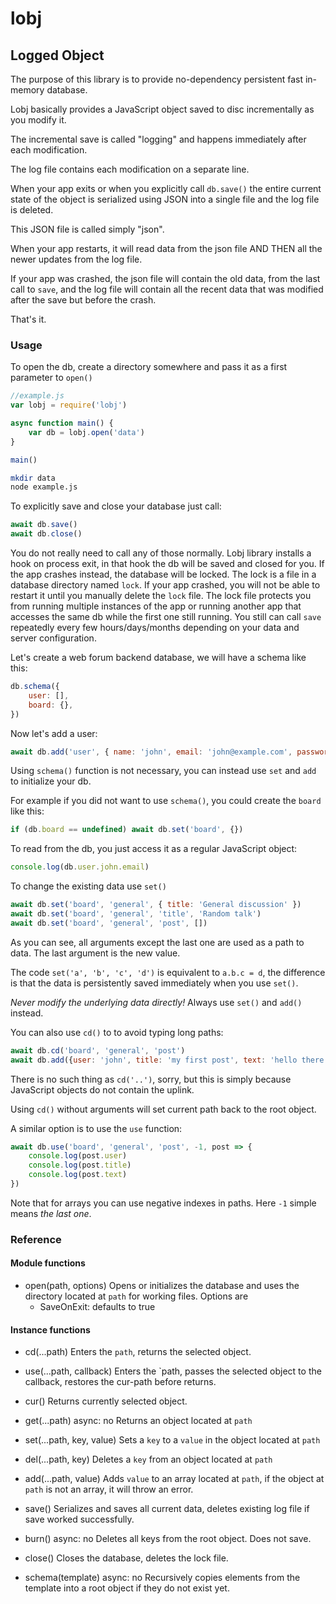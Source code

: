 # lobj

## Logged Object

The purpose of this library is to provide no-dependency persistent fast in-memory database.

Lobj basically provides a JavaScript object saved to disc incrementally as you modify it.

The incremental save is called "logging" and happens immediately after each modification.

The log file contains each modification on a separate line.

When your app exits or when you explicitly call `db.save()` the entire current 
state of the object is serialized using JSON into a single file and the log file is deleted.

This JSON file is called simply "json".

When your app restarts, it will read data from the json file AND THEN all the newer updates
from the log file. 

If your app was crashed, the json file will contain the old data, from the last call to `save`, and the log file will contain all the recent data that was modified after the save but before the crash.

That's it.

### Usage

To open the db, create a directory somewhere and pass it as a first parameter to `open()`

```js
//example.js
var lobj = require('lobj')

async function main() {
	var db = lobj.open('data')
}

main()
```

```bash
mkdir data
node example.js
```

To explicitly save and close your database just call:
```js
await db.save()
await db.close()
```

You do not really need to call any of those normally. Lobj library installs a hook on process exit, in that hook the db will be saved and closed for you. If the app crashes instead, the database will be locked. The lock is a file in a database directory named `lock`. If your app crashed, you will not be able to restart it until you manually delete the `lock` file. The lock file protects you from running multiple instances of the app or running another app that accesses the same db while the first one still running. You still can call `save` repeatedly every few hours/days/months depending on your data and server configuration.

Let's create a web forum backend database, we will have a schema like this:

```js
db.schema({
	user: [],
	board: {},
})
```

Now let's add a user:

```js
await db.add('user', { name: 'john', email: 'john@example.com', password: '11111111' })
```

Using `schema()` function is not necessary, you can instead use `set` and `add` to initialize your db.

For example if you did not want to use `schema()`, you could create the `board` like this:

```js
if (db.board == undefined) await db.set('board', {})
```

To read from the db, you just access it as a regular JavaScript object:

```js
console.log(db.user.john.email)
```

To change the existing data use `set()`

```js
await db.set('board', 'general', { title: 'General discussion' })
await db.set('board', 'general', 'title', 'Random talk')
await db.set('board', 'general', 'post', [])
```

As you can see, all arguments except the last one are used as a path to data. The last argument is the new value.

The code `set('a', 'b', 'c', 'd')` is equivalent to `a.b.c = d`, the difference is that the data is persistently saved immediately when you use `set()`. 

*Never modify the underlying data directly!* Always use `set()` and `add()` instead.

You can also use `cd()` to to avoid typing long paths:

```js
await db.cd('board', 'general', 'post')
await db.add({user: 'john', title: 'my first post', text: 'hello there!'})
```

There is no such thing as `cd('..')`, sorry, but this is simply because JavaScript objects do not contain the uplink.

Using `cd()` without arguments will set current path back to the root object.

A similar option is to use the `use` function:

```js
await db.use('board', 'general', 'post', -1, post => {
	console.log(post.user)
	console.log(post.title)
	console.log(post.text)
})
```

Note that for arrays you can use negative indexes in paths. Here `-1` simple means *the last one*.

### Reference

#### Module functions

- open(path, options)
	Opens or initializes the database and uses the directory located at `path` for working files.
	Options are
	- SaveOnExit: defaults to true

#### Instance functions

- cd(...path)
	Enters the `path`, returns the selected object.

- use(...path, callback)
	Enters the `path, passes the selected object to the callback, restores the cur-path before returns.

- cur()
	Returns currently selected object.

- get(...path)
	async: no
	Returns an object located at `path`
	
- set(...path, key, value)
	Sets a `key` to a `value` in the object located at `path`

- del(...path, key)
	Deletes a `key` from an object located at `path`

- add(...path, value)
	Adds `value` to an array located at `path`, if the object at `path` is not an array, it will throw an error.

- save()
	Serializes and saves all current data, deletes existing log file if save worked successfully.

- burn()
	async: no
	Deletes all keys from the root object. Does not save.

- close()
	Closes the database, deletes the lock file.

- schema(template)
	async: no
	Recursively copies elements from the template into a root object if they do not exist yet.





